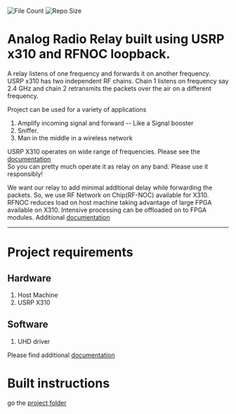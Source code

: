 
![File Count](https://img.shields.io/github/directory-file-count/shotsan/infinitelooper)
![Repo Size](https://img.shields.io/github/repo-size/shotsan/infinitelooper?color=green&style=for-the-badge)


# Analog Radio Relay built using USRP x310 and RFNOC loopback. 

A relay listens of one frequency and forwards it on another frequency. 
USRP x310 has two  independent RF chains. Chain 1 listens on frequency say 2.4 GHz
and chain 2 retransmits the packets over the air on a different frequency. 

Project can be used for a variety of applications
1. Amplify incoming signal and forward -- Like a Signal booster
2. Sniffer. 
3. Man in the middle in a wireless network

USRP X310 operates on wide range of frequencies. Please see the [documentation](https://kb.ettus.com/X300/X310)   
So you can pretty much operate it as relay on any band. Please use it responsibly!

We want our relay to add minimal additional delay while forwarding the packets. So, we use RF Network on Chip(RF-NOC) available for X310.
RFNOC reduces load on host machine taking advantage of large FPGA available on X310. Intensive processing can be offloaded on to
FPGA modules. Additional [documentation](https://www.ettus.com/sdr-software/rfnoc/) 

---
# Project requirements
## Hardware
1. Host Machine
2. USRP X310

## Software
1. UHD driver
 
Please find additional [documentation](https://github.com/EttusResearch/uhd)


# Built instructions

go the [project folder](host/examples/init_usrp)
 



